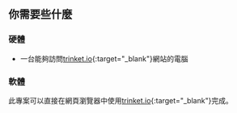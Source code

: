 ## 你需要些什麼

### 硬體

+ 一台能夠訪問[trinket.io](https://trinket.io){:target="_blank"}網站的電腦

### 軟體

此專案可以直接在網頁瀏覽器中使用[trinket.io](https://trinket.io){:target="_blank"}完成。